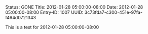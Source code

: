 Status: GONE
Title: 2012-01-28 05:00:00-08:00
Date: 2012-01-28 05:00:00-08:00
Entry-ID: 1007
UUID: 3c73fda7-c300-451e-97fa-f464d0721343

This is a test for 2012-01-28 05:00:00-08:00
